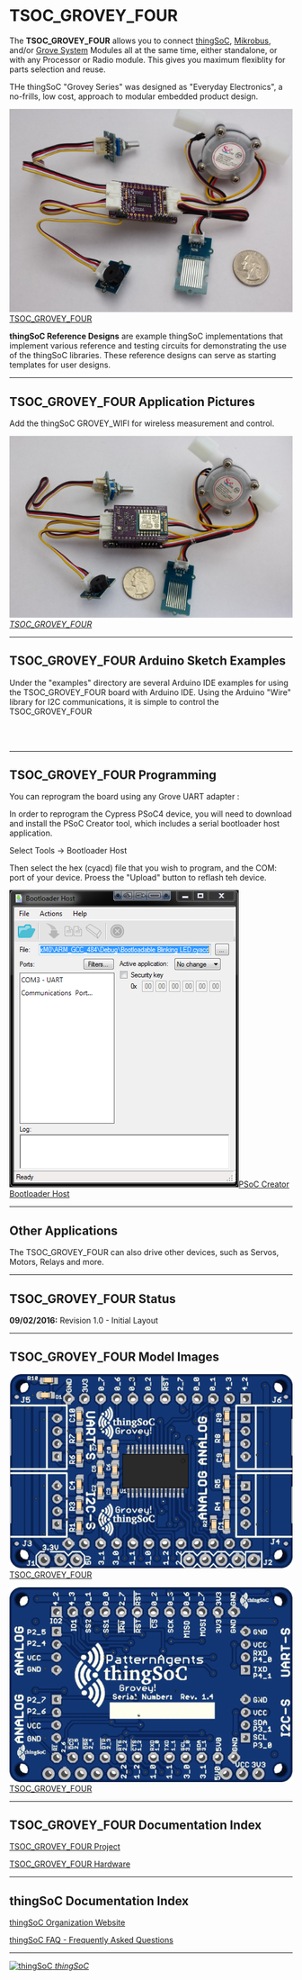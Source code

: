 # TSOC_GROVEY_FOUR


The **TSOC_GROVEY_FOUR** allows you to connect [thingSoC](http://thingsoc.github.io/), [Mikrobus](http://www.mikroe.com/mikrobus/), 
and/or [Grove System](http://www.seeedstudio.com/blog/2016/03/09/tutorial-intro-to-grove-connectors-for-arduinoraspberry-pi-projects/) 
Modules all at the same time, either standalone, or with any Processor or Radio module.
This gives you maximum flexiblity for parts selection and reuse. 

THe thingSoC "Grovey Series" was designed as "Everyday Electronics", a no-frills, low cost, approach to modular embedded product design.

[![thingSoC TSOC_GROVEY_FOUR](https://raw.githubusercontent.com/thingSoC/TSOC_GROVEY_FOUR/master/TSOC_GROVEY_FOUR/images/product/TSOC_GROVEY_FOUR.png?raw=true)TSOC_GROVEY_FOUR](https://github.com/thingSoC/TSOC_GROVEY_FOUR)


**thingSoC Reference Designs** are example thingSoC implementations that implement
various reference and testing circuits for demonstrating the use of the thingSoC libraries.
These reference designs can serve as starting templates for user designs.

---------------------------------------

## TSOC_GROVEY_FOUR Application Pictures

Add the thingSoC GROVEY_WIFI for wireless measurement and control.


[![thingSoC TSOC_GROVEY_FOUR](https://raw.githubusercontent.com/thingSoC/TSOC_GROVEY_FOUR/master/TSOC_GROVEY_FOUR/images/product/TSOC_GROVEY_FOUR_moist_wifi.png?raw=true)*TSOC_GROVEY_FOUR*](https://github.com/thingSoC/TSOC_GROVEY_FOUR)

---------------------------------------

## TSOC_GROVEY_FOUR Arduino Sketch Examples

Under the "examples" directory are several Arduino IDE examples for using the TSOC_GROVEY_FOUR board with Arduino IDE.
Using the Arduino "Wire" library for I2C communications, it is simple to control the TSOC_GROVEY_FOUR

```c
 
 
```

---------------------------------------
## TSOC_GROVEY_FOUR Programming

You can reprogram the board using any Grove UART adapter :

In order to reprogram the Cypress PSoC4 device, you will need to download and install the PSoC Creator tool, which includes a serial bootloader host application.

Select Tools -> Bootloader Host 

Then select the hex (cyacd) file that you wish to program, and the COM: port of your device. Proess the "Upload" button to reflash teh device.

[![thingSoC TSOC_GROVEY_FOUR](https://raw.githubusercontent.com/thingSoC/TSOC_GROVEY_FOUR/master/TSOC_GROVEY_FOUR/images/product/TSOC_GROVEY_FOUR_bootloader.png?raw=true)PSoC Creator Bootloader Host](https://github.com/thingSoC/TSOC_GROVEY_FOUR)


---------------------------------------
## Other Applications

The TSOC_GROVEY_FOUR can also drive other devices, such as Servos, Motors, Relays and more.


---------------------------------------

## TSOC_GROVEY_FOUR Status <a name="TSOC_GROVEY_FOUR_status"/>

**09/02/2016:** 
Revision 1.0 - Initial Layout 


---------------------------------------
## TSOC_GROVEY_FOUR Model Images


[![thingSoC TSOC_GROVEY_FOUR](https://raw.githubusercontent.com/thingSoC/TSOC_GROVEY_FOUR/master/TSOC_GROVEY_FOUR/images/TSOC_GROVEY_FOUR_top.png?raw=true)TSOC_GROVEY_FOUR](https://github.com/thingSoC/TSOC_GROVEY_FOUR)


[![thingSoC TSOC_GROVEY_FOUR](https://raw.githubusercontent.com/thingSoC/TSOC_GROVEY_FOUR/master/TSOC_GROVEY_FOUR/images/TSOC_GROVEY_FOUR_bot.png?raw=true)TSOC_GROVEY_FOUR](https://github.com/thingSoC/TSOC_GROVEY_FOUR)


---------------------------------------

## TSOC_GROVEY_FOUR Documentation Index <a name="TSOC_GROVEY_FOUR_documentation_index"/>

[TSOC_GROVEY_FOUR Project](http://thingsoc.github.io/projects/TSOC_GROVEY_FOUR.html)

[TSOC_GROVEY_FOUR Hardware](https://github.com/thingSoC/TSOC_GROVEY_FOUR/tree/master/TSOC_GROVEY_FOUR/hardware)


---------------------------------------

## thingSoC Documentation Index <a name="thingSoC_documentation_index"/>

[thingSoC Organization Website](http://thingSoC.github.io)

[thingSoC FAQ - Frequently Asked Questions](http://thingsoc.github.io/support/faq.html)

---------------------------------------

[![thingSoC](http://thingsoc.github.io/img/projects/thingSoC/thingSoC_thumb.png?raw=true) 
*thingSoC*](http://thingsoc.github.io)
